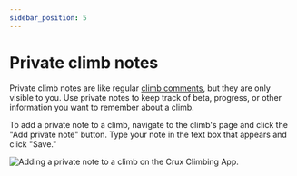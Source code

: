 ```yaml
---
sidebar_position: 5
---
```


# Private climb notes

Private climb notes are like regular [climb comments](/docs/documentation-for-climbers/crux-app-features/sharing-photos-and-beta-videos.md), but they are only visible to you. Use private notes to keep track of beta, progress, or other information you want to remember about a climb.

To add a private note to a climb, navigate to the climb's page and click the "Add private note" button. Type your note in the text box that appears and click "Save."

<img src="/img/notes.png" alt="Adding a private note to a climb on the Crux Climbing App." class="screenshot" />
